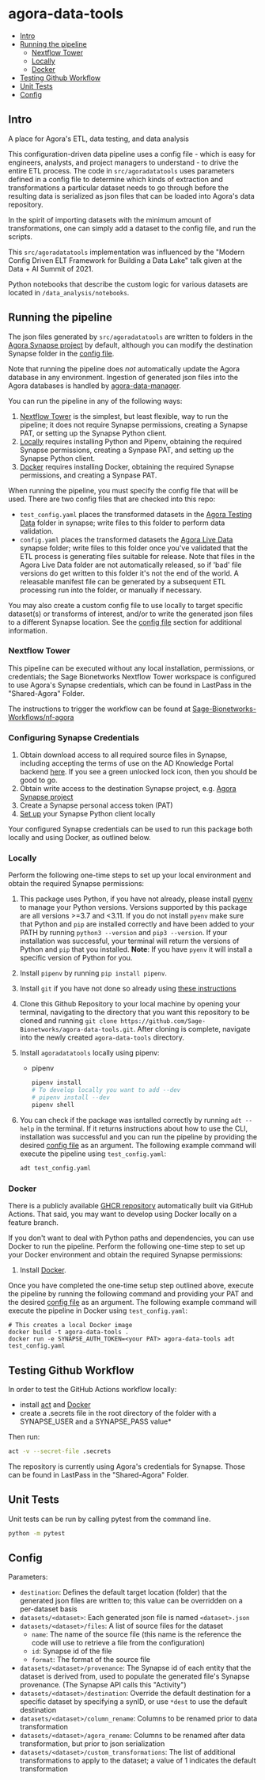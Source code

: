 # agora-data-tools

- [Intro](#intro)
- [Running the pipeline](#running-the-pipeline)
  - [Nextflow Tower](#nextflow-tower)
  - [Locally](#locally)
  - [Docker](#docker)
- [Testing Github Workflow](#testing-github-workflow)
- [Unit Tests](#unit-tests)
- [Config](#config)

## Intro
A place for Agora's ETL, data testing, and data analysis

This configuration-driven data pipeline uses a config file - which is easy for
engineers, analysts, and project managers to understand - to drive the entire ETL process.  The code in `src/agoradatatools` uses
parameters defined in a config file to determine which kinds of extraction and transformations a particular
dataset needs to go through before the resulting data is serialized as json files that can be loaded into Agora's data repository.  

In the spirit of importing datasets with the minimum amount of transformations, one can simply add a dataset to the config file, 
and run the scripts. 

This `src/agoradatatools` implementation was influenced by the "Modern Config Driven ELT Framework for Building a 
Data Lake" talk given at the Data + AI Summit of 2021.

Python notebooks that describe the custom logic for various datasets are located in `/data_analysis/notebooks`.

## Running the pipeline
The json files generated by `src/agoradatatools` are written to folders in the [Agora Synapse project](https://www.synapse.org/#!Synapse:syn11850457/files/) by default, 
although you can modify the destination Synapse folder in the [config file](#config).

Note that running the pipeline does _not_ automatically update the Agora database in any environment.  Ingestion of generated json files
into the Agora databases is handled by [agora-data-manager](https://github.com/Sage-Bionetworks/agora-data-manager/).

You can run the pipeline in any of the following ways:
1. [Nextflow Tower](#nextflow-tower) is the simplest, but least flexible, way to run the pipeline; it does not require Synapse permissions, creating a Synapse PAT, or setting up the Synapse Python client.
2. [Locally](#locally) requires installing Python and Pipenv, obtaining the required Synapse permissions, creating a Synpase PAT, and setting up the Synapse Python client.
3. [Docker](#docker) requires installing Docker, obtaining the required Synapse permissions, and creating a Synpase PAT.

When running the pipeline, you must specify the config file that will be used. There are two config files that are checked into this repo:  
* ```test_config.yaml``` places the transformed datasets in the [Agora Testing Data](https://www.synapse.org/#!Synapse:syn17015333) folder in synapse; write files to this folder to perform data validation.
* ```config.yaml``` places the transformed datasets the [Agora Live Data](https://www.synapse.org/#!Synapse:syn12177492) synapse folder; write files to this folder once you've validated that the ETL process is generating files suitable for release. 
Note that files in the Agora Live Data folder are not automatically released, so if 'bad' file versions do get written to this folder it's not the end of the world. A releasable manifest file can be generated by a subsequent ETL processing run into the folder, or manually if necessary.

You may also create a custom config file to use locally to target specific dataset(s) or transforms of interest, and/or to write the generated json files to a different Synapse 
location. See the [config file](#config) section for additional information.

### Nextflow Tower
This pipeline can be executed without any local installation, permissions, or credentials; the Sage Bionetworks Nextflow Tower workspace is configured to use Agora's Synapse credentials, which can be found in LastPass in the "Shared-Agora" Folder.

The instructions to trigger the workflow can be found at [Sage-Bionetworks-Workflows/nf-agora](https://github.com/Sage-Bionetworks-Workflows/nf-agora)

### Configuring Synapse Credentials

1. Obtain download access to all required source files in Synapse, including accepting the terms of use on the AD Knowledge Portal backend [here](https://www.synapse.org/#!Synapse:syn5550378).  If you see a green unlocked lock icon, then you should be good to go.
2. Obtain write access to the destination Synapse project, e.g. [Agora Synapse project](https://www.synapse.org/#!Synapse:syn11850457/files/)
3. Create a Synapse personal access token (PAT)
4. [Set up](https://help.synapse.org/docs/Client-Configuration.1985446156.html) your Synapse Python client locally

Your configured Synapse credentials can be used to run this package both locally and using Docker, as outlined below.

### Locally
Perform the following one-time steps to set up your local environment and obtain the required Synapse permissions:

1. This package uses Python, if you have not already, please install [pyenv](https://github.com/pyenv/pyenv#installation) to manage your Python versions. Versions supported by this package are all versions >=3.7 and <3.11. If you do not install `pyenv` make sure that Python and `pip` are installed correctly and have been added to your PATH by running `python3 --version` and `pip3 --version`. If your installation was successful, your terminal will return the versions of Python and `pip` that you installed.  **Note**: If you have `pyenv` it will install a specific version of Python for you.

2. Install `pipenv` by running `pip install pipenv`.

3. Install `git` if you have not done so already using [these instructions](https://git-scm.com/book/en/v2/Getting-Started-Installing-Git)

4. Clone this Github Repository to your local machine by opening your terminal, navigating to the directory that you want this repository to be cloned and running `git clone https://github.com/Sage-Bionetworks/agora-data-tools.git`. After cloning is complete, navigate into the newly created `agora-data-tools` directory.

5. Install `agoradatatools` locally using pipenv:

    * pipenv
      ```bash
      pipenv install
      # To develop locally you want to add --dev
      # pipenv install --dev
      pipenv shell
      ```

6. You can check if the package was isntalled correctly by running `adt --help` in the terminal. If it returns instructions about how to use the CLI, installation was successful and you can run the pipeline by providing the desired [config file](#config) as an argument. The following example command will execute the pipeline using ```test_config.yaml```:

    ```bash
    adt test_config.yaml
    ```

### Docker

There is a publicly available [GHCR repository]([https://hub.docker.com/r/sagebionetworks/agora-data-tools](https://github.com/Sage-Bionetworks/agora-data-tools/pkgs/container/agora-data-tools)) automatically built via GitHub Actions. That said, you may want to develop using Docker locally on a feature branch.

If you don't want to deal with Python paths and dependencies, you can use Docker to run the pipeline. Perform the following one-time step to set up your Docker environment and obtain the required Synapse permissions:
1. Install [Docker](https://docs.docker.com/get-docker/).

Once you have completed the one-time setup step outlined above, execute the pipeline by running the following command and providing your PAT and the desired [config file](#config) as an argument. The following example command will execute the pipeline in Docker using ```test_config.yaml```:

```
# This creates a local Docker image
docker build -t agora-data-tools .
docker run -e SYNAPSE_AUTH_TOKEN=<your PAT> agora-data-tools adt test_config.yaml
```

## Testing Github Workflow
In order to test the GitHub Actions workflow locally:
- install [act](https://github.com/nektos/act) and [Docker](https://github.com/docker/docker-install)
- create a .secrets file in the root directory of the folder with a SYNAPSE_USER and a SYNAPSE_PASS value*

Then run:
```bash
act -v --secret-file .secrets
```

The repository is currently using Agora's credentials for Synapse.  Those can be found in LastPass in the "Shared-Agora" Folder.

## Unit Tests
Unit tests can be run by calling pytest from the command line.
```bash
python -m pytest
```

## Config
Parameters:
- `destination`: Defines the default target location (folder) that the generated json files are written to; this value can be overridden on a per-dataset basis
- `datasets/<dataset>`: Each generated json file is named `<dataset>.json`
- `datasets/<dataset>/files`: A list of source files for the dataset
    - `name`: The name of the source file (this name is the reference the code will use to retrieve a file from the configuration)
    - `id`: Synapse id of the file
    - `format`: The format of the source file
- `datasets/<dataset>/provenance`: The Synapse id of each entity that the dataset is derived from, used to populate the generated file's Synapse provenance. (The Synapse API calls this "Activity")
- `datasets/<dataset>/destination`: Override the default destination for a specific dataset by specifying a synID, or use `*dest` to use the default destination
- `datasets/<dataset>/column_rename`: Columns to be renamed prior to data transformation
- `datasets/<dataset>/agora_rename`: Columns to be renamed after data transformation, but prior to json serialization
- `datasets/<dataset>/custom_transformations`: The list of additional transformations to apply to the dataset; a value of 1 indicates the default transformation
